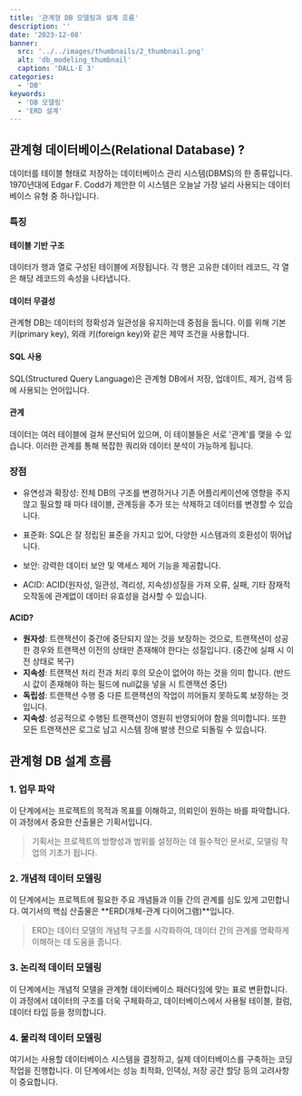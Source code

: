 ```yaml
---
title: '관계형 DB 모델링과 설계 흐름'
description: ''
date: '2023-12-08'
banner:
  src: '../../images/thumbnails/2_thumbnail.png'
  alt: 'db_modeling_thumbnail'
  caption: 'DALL·E 3'
categories:
  - 'DB'
keywords:
  - 'DB 모델링'
  - 'ERD 설계'
---
```


## 관계형 데이터베이스(Relational Database) ?

데이터를 테이블 형태로 저장하는 데이터베이스 관리 시스템(DBMS)의 한 종류입니다. 1970년대에 Edgar F. Codd가 제안한 이 시스템은 오늘날 가장 널리 사용되는 데이터베이스 유형 중 하나입니다.

### 특징

#### 테이블 기반 구조

데이터가 행과 열로 구성된 테이블에 저장됩니다. 각 행은 고유한 데이터 레코드, 각 열은 해당 레코드의 속성을 나타냅니다.

#### 데이터 무결성

관계형 DB는 데이터의 정확성과 일관성을 유지하는데 중점을 둡니다. 이를 위해 기본 키(primary key), 외래 키(foreign key)와 같은 제약 조건을 사용합니다.

#### SQL 사용

SQL(Structured Query Language)은 관계형 DB에서 저장, 업데이트, 제거, 검색 등에 사용되는 언어입니다.

#### 관계

데이터는 여러 테이블에 걸쳐 분산되어 있으며, 이 테이블들은 서로 '관계'를 맺을 수 있습니다. 이러한 관계를 통해 복잡한 쿼리와 데이터 분석이 가능하게 됩니다.

### 장점

- 유연성과 확장성: 전체 DB의 구조를 변경하거나 기존 어플리케이션에 영향을 주지 않고 필요할 때 마다 테이블, 관계등을 추가 또는 삭제하고 데이터를 변경할 수 있습니다.

- 표준화: SQL은 잘 정립된 표준을 가지고 있어, 다양한 시스템과의 호환성이 뛰어납니다.

- 보안: 강력한 데이터 보안 및 액세스 제어 기능을 제공합니다.

- ACID: ACID(원자성, 일관성, 격리성, 지속성)성질을 가져 오류, 실패, 기타 잠재적 오작동에 관계없이 데이터 유효성을 검사할 수 있습니다.

#### ACID?

- **원자성**: 트랜잭션이 중간에 중단되지 않는 것을 보장하는 것으로, 트랜잭션이 성공한 경우와 트랜잭션 이전의 상태만 존재해야 한다는 성질입니다. (중간에 실패 시 이전 상태로 복구)
- **지속성**: 트랜잭션 처리 전과 처리 후의 모순이 없어야 하는 것을 의미 합니다. (반드 시 값이 존재해야 하는 필드에 null값을 넣을 시 트랜잭션 중단)
- **독립성**: 트랜잭션 수행 중 다른 트랜잭션의 작업이 끼어들지 못하도록 보장하는 것 입니다.
- **지속성**: 성공적으로 수행된 트랜잭션이 영원히 반영되어야 함을 의미합니다. 또한 모든 트랜잭션은 로그로 남고 시스템 장애 발생 전으로 되돌릴 수 있습니다.

## 관계형 DB 설계 흐름

### 1. 업무 파악

이 단계에서는 프로젝트의 목적과 목표를 이해하고, 의뢰인이 원하는 바를 파악합니다. 이 과정에서 중요한 산출물은 기획서입니다.

> 기획서는 프로젝트의 방향성과 범위를 설정하는 데 필수적인 문서로, 모델링 작업의 기초가 됩니다.

### 2. 개념적 데이터 모델링

이 단계에서는 프로젝트에 필요한 주요 개념들과 이들 간의 관계를 심도 있게 고민합니다. 여기서의 핵심 산출물은 **ERD(개체-관계 다이어그램)**입니다.

> ERD는 데이터 모델의 개념적 구조를 시각화하여, 데이터 간의 관계를 명확하게 이해하는 데 도움을 줍니다.

### 3. 논리적 데이터 모델링

이 단계에서는 개념적 모델을 관계형 데이터베이스 패러다임에 맞는 표로 변환합니다. 이 과정에서 데이터의 구조를 더욱 구체화하고, 데이터베이스에서 사용될 테이블, 컬럼, 데이터 타입 등을 정의합니다.

### 4. 물리적 데이터 모델링

여기서는 사용할 데이터베이스 시스템을 결정하고, 실제 데이터베이스를 구축하는 코딩 작업을 진행합니다. 이 단계에서는 성능 최적화, 인덱싱, 저장 공간 할당 등의 고려사항이 중요합니다.
